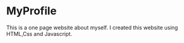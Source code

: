 # MyProfile
This is a one page website about myself.
I created this website using HTML,Css and Javascript.
